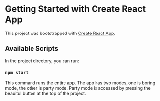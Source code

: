 # Getting Started with Create React App

This project was bootstrapped with [Create React App](https://github.com/facebook/create-react-app).

## Available Scripts

In the project directory, you can run:

### `npm start`

This command runs the entire app.
The app has two modes, one is boring mode, the other is party mode.
Party mode is accessed by pressing the beauitul button at the top of the project.